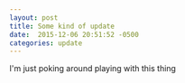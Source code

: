 ```yaml
---
layout: post
title: Some kind of update
date:  2015-12-06 20:51:52 -0500
categories: update
---
```


I'm just poking around playing with this thing